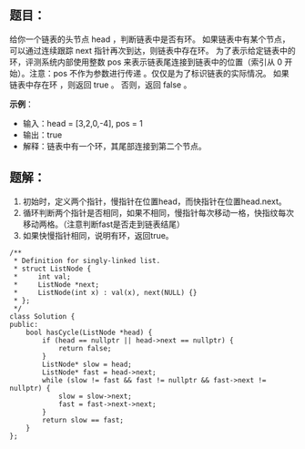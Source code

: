 ## 题目：
给你一个链表的头节点 head ，判断链表中是否有环。
如果链表中有某个节点，可以通过连续跟踪 next 指针再次到达，则链表中存在环。 为了表示给定链表中的环，评测系统内部使用整数 pos 来表示链表尾连接到链表中的位置（索引从 0 开始）。注意：pos 不作为参数进行传递 。仅仅是为了标识链表的实际情况。
如果链表中存在环 ，则返回 true 。 否则，返回 false 。

**示例**：

- 输入：head = [3,2,0,-4], pos = 1
- 输出：true
- 解释：链表中有一个环，其尾部连接到第二个节点。

## 题解：

1. 初始时，定义两个指针，慢指针在位置head，而快指针在位置head.next。
2. 循环判断两个指针是否相同，如果不相同，慢指针每次移动一格，快指纹每次移动两格。（注意判断fast是否走到链表结尾）
3. 如果快慢指针相同，说明有环，返回true。

```
/**
 * Definition for singly-linked list.
 * struct ListNode {
 *     int val;
 *     ListNode *next;
 *     ListNode(int x) : val(x), next(NULL) {}
 * };
 */
class Solution {
public:
    bool hasCycle(ListNode *head) {
        if (head == nullptr || head->next == nullptr) {
            return false;
        }
        ListNode* slow = head;
        ListNode* fast = head->next;
        while (slow != fast && fast != nullptr && fast->next != nullptr) {
            slow = slow->next;
            fast = fast->next->next;
        }
        return slow == fast;
    }
};
```

